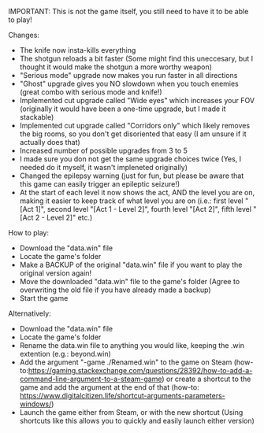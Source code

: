 IMPORTANT: This is not the game itself, you still need to have it to be able to play!

Changes:
- The knife now insta-kills everything
- The shotgun reloads a bit faster (Some might find this uneccesary, but I thought it would make the shotgun a more worthy weapon)
- "Serious mode" upgrade now makes you run faster in all directions
- "Ghost" upgrade gives you NO slowdown when you touch enemies (great combo with serious mode and knife!)
- Implemented cut upgrade called "Wide eyes" which increases your FOV (originally it would have been a one-time upgrade, but I made it stackable)
- Implemented cut upgrade called "Corridors only" which likely removes the big rooms, so you don't get disoriented that easy (I am unsure if it actually does that)
- Increased number of possible upgrades from 3 to 5
- I made sure you don not get the same upgrade choices twice (Yes, I needed do it myself, it wasn't impleneted originally)
- Changed the epilepsy warning (just for fun, but please be aware that this game can easily trigger an epileptic seizure!)
- At the start of each level it now shows the act, AND the level you are on, making it easier to keep track of what level you are on (i.e.: first level "[Act 1]", second level "[Act 1 - Level 2]", fourth level "[Act 2]", fifth level "[Act 2 - Level 2]" etc.)

How to play:
- Download the "data.win" file
- Locate the game's folder
- Make a BACKUP of the original "data.win" file if you want to play the original version again!
- Move the downloaded "data.win" file to the game's folder (Agree to overwriting the old file if you have already made a backup)
- Start the game

Alternatively:
- Download the "data.win" file
- Locate the game's folder
- Rename the data.win file to anything you would like, keeping the .win extention (e.g.: beyond.win)
- Add the argument "-game ./Renamed.win" to the game on Steam (how-to:https://gaming.stackexchange.com/questions/28392/how-to-add-a-command-line-argument-to-a-steam-game) or create a shortcut to the game and add the argument at the end of that (how-to: https://www.digitalcitizen.life/shortcut-arguments-parameters-windows/)
- Launch the game either from Steam, or with the new shortcut
(Using shortcuts like this allows you to quickly and easily launch either version)